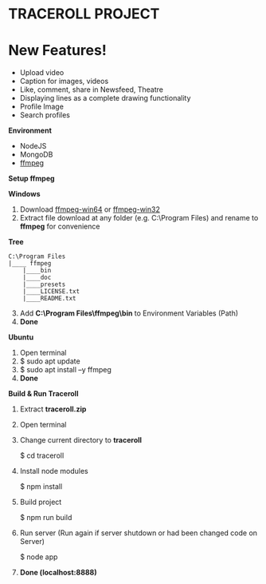 # TRACEROLL PROJECT

# New Features!

  - Upload video
  - Caption for images, videos
  - Like, comment, share in Newsfeed, Theatre
  - Displaying lines as a complete drawing functionality
  - Profile Image
  - Search profiles



**Environment**

- NodeJS
- MongoDB
- [ffmpeg](https://ffmpeg.org/download.html)

**Setup ffmpeg**

**Windows**

1. Download [ffmpeg-win64](https://ffmpeg.zeranoe.com/builds/win64/static/ffmpeg-20180129-d4967c0-win64-static.zip) or [ffmpeg-win32](https://ffmpeg.zeranoe.com/builds/win32/static/ffmpeg-20180129-d4967c0-win32-static.zip)
2. Extract file download at any folder (e.g. C:\Program Files) and rename to **ffmpeg** for convenience

**Tree**

    C:\Program Files
    |____ ffmpeg
        |____bin
        |____doc
        |____presets
        |____LICENSE.txt
        |____README.txt

3. Add **C:\Program Files\ffmpeg\bin** to Environment Variables (Path)
4. **Done**

**Ubuntu**

1. Open terminal
2. $ sudo apt update
3. $ sudo apt install –y ffmpeg
4. **Done**

**Build &amp; Run Traceroll**

1. Extract **traceroll.zip**
2. Open terminal
3. Change current directory to **traceroll**

    $ cd traceroll
4. Install node modules

    $ npm install
5. Build project

    $ npm run build
6. Run server (Run again if server shutdown or had been changed code on Server)

    $ node app
7. **Done (localhost:8888)**

